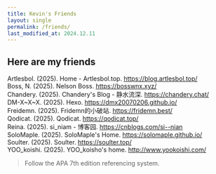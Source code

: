 ```yaml
---
title: Kevin's Friends
layout: single
permalink: /friends/
last_modified_at: 2024.12.11
---
```


## Here are my friends

Artlesbol. (2025). Home - Artlesbol.top. <https://blog.artlesbol.top/>  
Boss, N. (2025). Nelson Boss. <https://bosswnx.xyz/>  
Chandery. (2025). Chandery's Blog - 静水流深. <https://chandery.chat/>  
DM-X~X~X. (2025). Hexo. <https://dmx20070206.github.io/>  
Freidemn. (2025). Fridemn的小破站. <https://fridemn.best/>  
Qodicat. (2025). Qodicat. <https://qodicat.top/>  
Reina. (2025). si_niam - 博客园. <https://cnblogs.com/si--nian>  
SoloMaple. (2025). SoloMaple's Home. <https://solomaple.github.io/>  
Soulter. (2025). Soulter. <https://soulter.top/>  
YOO_koishi. (2025). YOO_koisho's home. <http://www.yookoishi.com/>

> Follow the APA 7th edition referencing system.
